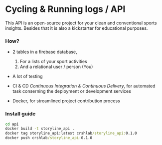 # Cycling & Running logs / API
This API is an open-source project for your clean and conventional sports insights. Besides that it is also a kickstarter for educational purposes.

### How?
- 2 tables in a firebase database, 
    1. For a lists of your sport activities
    2. And a relational user / person (You)

- A lot of testing

- CI & CD *Continuous Integration & Continuous Delivery*, for automated task conserning the deployment or development services

- Docker, for streamlined project contribution process
### Install guide

```cmd
cd api
docker build -t storyline_api . 
docker tag storyline_api:latest crshlab/storyline_api:0.1.0
docker push crshlab/storyline_api:0.1.0
```
